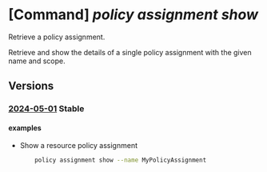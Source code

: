 # [Command] _policy assignment show_

Retrieve a policy assignment.

Retrieve and show the details of a single policy assignment with the given name and scope.

## Versions

### [2024-05-01](/Resources/mgmt-plane/L3tzY29wZX0vcHJvdmlkZXJzL21pY3Jvc29mdC5hdXRob3JpemF0aW9uL3BvbGljeWFzc2lnbm1lbnRzL3t9/2024-05-01.xml) **Stable**

<!-- mgmt-plane /{scope}/providers/microsoft.authorization/policyassignments/{} 2024-05-01 -->

#### examples

- Show a resource policy assignment
    ```bash
        policy assignment show --name MyPolicyAssignment
    ```
